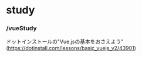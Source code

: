 # study

### /vueStudy
ドットインストールの"Vue.jsの基本をおさえよう"(https://dotinstall.com/lessons/basic_vuejs_v2/43901)
